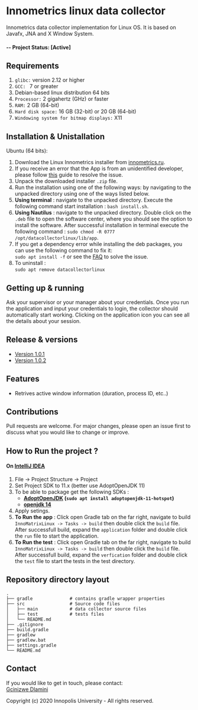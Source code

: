 # Innometrics linux data collector

Innometrics data collector implementation for Linux OS. It is based on Javafx, JNA and X Window System.

#### -- Project Status: [Active]

## Requirements

1. `glibc:` version 2.12 or higher
1. `GCC: ` 7 or greater
1. Debian-based linux distribution 64 bits
1. `Processor:` 2 gigahertz (GHz) or faster
1. `RAM:` 2 GB (64-bit)
1. `Hard disk space:` 16 GB (32-bit) or 20 GB (64-bit)
1. `Windowing system for bitmap displays:` X11

## Installation & Unistallation

Ubuntu (64 bits):

1. Download the Linux Innometrics installer from [innometrics.ru](https://innometrics.ru/index.html).
1. If you receive an error that the App is from an unidentified developer, please follow [this](https://innopolis.ru) guide to resolve the issue.
1. Unpack the downloaded installer `.zip` file.
1. Run the installation using one of the following ways: by navigating to the unpacked directory using one of the ways listed below.
  1. <strong>Using terminal</strong> : navigate to the unpacked directory. Execute the following command start installation : `bash install.sh`.
  1. <strong>Using Nautilus</strong> : navigate to the unpacked directory. Double click on the `.deb` file to open the software center, where you should see the option to install the software. After successful installation in terminal execute the following command : `sudo chmod -R 0777 /opt/datacollectorlinux/lib/app`.
1. If you get a dependency error while installing the deb packages, you can use the following command to fix it: <br>
`sudo apt install -f` or see the [FAQ](https://innometrics.ru/index.html) to solve the issue.
1. To uninstall : <br>
`sudo apt remove datacollectorlinux`
## Getting up & running

Ask your supervisor or your manager about your credentials. Once you run the application and input your credentials to login, the collector should automatically start working. Clicking on the application icon you can see all the details about your session.

## Release & versions

* [Version 1.0.1]()
* [Version 1.0.2]()


## Features

* Retrives active window information (duration, process ID, etc..)


## Contributions
Pull requests are welcome. For major changes, please open an issue first to discuss what you would like to change or improve.


## How to Run the project ?
#### On [IntelliJ IDEA](https://www.jetbrains.com/idea/)
1. File -> Project Structure -> Project
1. Set Project SDK to 11.x (better use AdoptOpenJDK 11)
1. To be able to package get the following SDKs :
    * <b>[AdoptOpenJDK](https://adoptopenjdk.net/) (`sudo apt install adoptopenjdk-11-hotspot`)</b>
    * <b>[openjdk 14](https://jdk.java.net/14/) </b>
1. Apply setings.
1. <b>To Run the app</b> : Click open Gradle tab on the far right, navigate to build `InnoMatrixLinux -> Tasks -> build` then double click the `build` file. After successfull build, expand the `application` folder and double click the `run` file to start the application.
1. <b>To Run the test</b> : Click open Gradle tab on the far right, navigate to build `InnoMatrixLinux -> Tasks -> build` then double click the `build` file. After successfull build, expand the `verfication` folder and double click the `test` file to start the tests in the test directory.



## Repository directory layout

    .
    ├── gradle              # contains gradle wrapper properties
    ├── src                 # Source code files
    │   ├── main            # data collector source files
    │   ├── test            # tests files
    │   └── README.md           
    ├── .gitignore
    ├── build.gradle  
    ├── gradlew          
    ├── gradlew.bat      
    ├── settings.gradle   
    └── README.md

## Contact
If you would like to get in touch, please contact: <br/>
[Gcinizwe Dlamini](https://github.com/Gci04)

Copyright (c) 2020 Innopolis University - All rights reserved.
